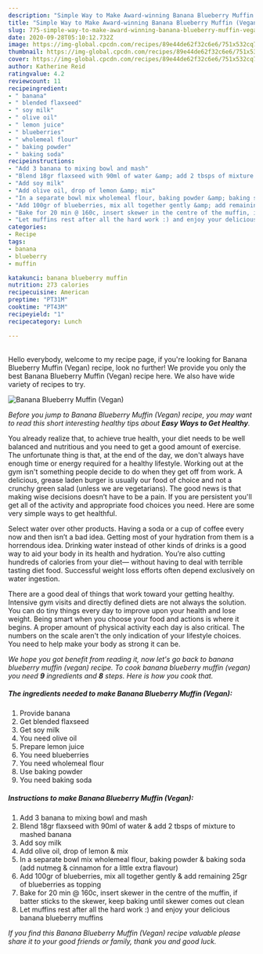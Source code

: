 ```yaml
---
description: "Simple Way to Make Award-winning Banana Blueberry Muffin (Vegan)"
title: "Simple Way to Make Award-winning Banana Blueberry Muffin (Vegan)"
slug: 775-simple-way-to-make-award-winning-banana-blueberry-muffin-vegan
date: 2020-09-28T05:10:12.732Z
image: https://img-global.cpcdn.com/recipes/89e44de62f32c6e6/751x532cq70/banana-blueberry-muffin-vegan-recipe-main-photo.jpg
thumbnail: https://img-global.cpcdn.com/recipes/89e44de62f32c6e6/751x532cq70/banana-blueberry-muffin-vegan-recipe-main-photo.jpg
cover: https://img-global.cpcdn.com/recipes/89e44de62f32c6e6/751x532cq70/banana-blueberry-muffin-vegan-recipe-main-photo.jpg
author: Katherine Reid
ratingvalue: 4.2
reviewcount: 11
recipeingredient:
- " banana"
- " blended flaxseed"
- " soy milk"
- " olive oil"
- " lemon juice"
- " blueberries"
- " wholemeal flour"
- " baking powder"
- " baking soda"
recipeinstructions:
- "Add 3 banana to mixing bowl and mash"
- "Blend 18gr flaxseed with 90ml of water &amp; add 2 tbsps of mixture to mashed banana"
- "Add soy milk"
- "Add olive oil, drop of lemon &amp; mix"
- "In a separate bowl mix wholemeal flour, baking powder &amp; baking soda (add nutmeg &amp; cinnamon for a little extra flavour)"
- "Add 100gr of blueberries, mix all together gently &amp; add remaining 25gr of blueberries as topping"
- "Bake for 20 min @ 160c, insert skewer in the centre of the muffin, if batter sticks to the skewer, keep baking until skewer comes out clean"
- "Let muffins rest after all the hard work :) and enjoy your delicious banana blueberry muffins"
categories:
- Recipe
tags:
- banana
- blueberry
- muffin

katakunci: banana blueberry muffin 
nutrition: 273 calories
recipecuisine: American
preptime: "PT31M"
cooktime: "PT43M"
recipeyield: "1"
recipecategory: Lunch

---
```

<br>
Hello everybody, welcome to my recipe page, if you're looking for Banana Blueberry Muffin (Vegan) recipe, look no further! We provide you only the best Banana Blueberry Muffin (Vegan) recipe here. We also have wide variety of recipes to try.
<br>


![Banana Blueberry Muffin (Vegan)](https://img-global.cpcdn.com/recipes/89e44de62f32c6e6/751x532cq70/banana-blueberry-muffin-vegan-recipe-main-photo.jpg)

<i>Before you jump to Banana Blueberry Muffin (Vegan) recipe, you may want to read this short interesting healthy tips about <strong>Easy Ways to Get Healthy</strong>.</i>

You already realize that, to achieve true health, your diet needs to be well balanced and nutritious and you need to get a good amount of exercise. The unfortunate thing is that, at the end of the day, we don't always have enough time or energy required for a healthy lifestyle. Working out at the gym isn't something people decide to do when they get off from work. A delicious, grease laden burger is usually our food of choice and not a crunchy green salad (unless we are vegetarians). The good news is that making wise decisions doesn’t have to be a pain. If you are persistent you'll get all of the activity and appropriate food choices you need. Here are some very simple ways to get healthful.

Select water over other products. Having a soda or a cup of coffee every now and then isn’t a bad idea. Getting most of your hydration from them is a horrendous idea. Drinking water instead of other kinds of drinks is a good way to aid your body in its health and hydration. You’re also cutting hundreds of calories from your diet— without having to deal with terrible tasting diet food. Successful weight loss efforts often depend exclusively on water ingestion.

There are a good deal of things that work toward your getting healthy. Intensive gym visits and directly defined diets are not always the solution. You can do tiny things every day to improve upon your health and lose weight. Being smart when you choose your food and actions is where it begins. A proper amount of physical activity each day is also critical. The numbers on the scale aren't the only indication of your lifestyle choices. You need to help make your body as strong it can be. 


<i>We hope you got benefit from reading it, now let's go back to banana blueberry muffin (vegan) recipe. To cook banana blueberry muffin (vegan) you need <strong>9</strong> ingredients and <strong>8</strong> steps. Here is how you cook that.
</i>

##### The ingredients needed to make Banana Blueberry Muffin (Vegan):

1. Provide  banana
1. Get  blended flaxseed
1. Get  soy milk
1. You need  olive oil
1. Prepare  lemon juice
1. You need  blueberries
1. You need  wholemeal flour
1. Use  baking powder
1. You need  baking soda


##### Instructions to make Banana Blueberry Muffin (Vegan):

1. Add 3 banana to mixing bowl and mash
1. Blend 18gr flaxseed with 90ml of water &amp; add 2 tbsps of mixture to mashed banana
1. Add soy milk
1. Add olive oil, drop of lemon &amp; mix
1. In a separate bowl mix wholemeal flour, baking powder &amp; baking soda (add nutmeg &amp; cinnamon for a little extra flavour)
1. Add 100gr of blueberries, mix all together gently &amp; add remaining 25gr of blueberries as topping
1. Bake for 20 min @ 160c, insert skewer in the centre of the muffin, if batter sticks to the skewer, keep baking until skewer comes out clean
1. Let muffins rest after all the hard work :) and enjoy your delicious banana blueberry muffins


<i>If you find this Banana Blueberry Muffin (Vegan) recipe valuable please share it to your good friends or family, thank you and good luck.</i>
